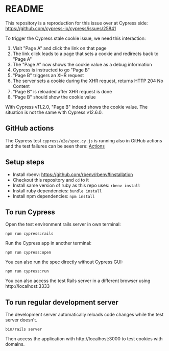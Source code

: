 # README

This repository is a reproduction for this issue over at Cypress side: https://github.com/cypress-io/cypress/issues/25841

To trigger the Cypress stale cookie issue, we need this interaction:

1. Visit "Page A" and click the link on that page
2. The link click leads to a page that sets a cookie and redirects back to "Page A"
3. The "Page A" now shows the cookie value as a debug information
4. Cypress is instructed to go "Page B"
5. "Page B" triggers an XHR request
6. The server sets a cookie during the XHR request, returns HTTP 204 No Content
7. "Page B" is reloaded after XHR request is done
8. "Page B" should show the cookie value

With Cypress v11.2.0, "Page B" indeed shows the cookie value. The situation is not the same with Cypress v12.6.0.

## GitHub actions

The Cypress test `cypress/e2e/spec.cy.js` is running also in GitHub actions and the test failures can be seen there: <a href="../../actions?query=branch%3Amain">Actions</a>

## Setup steps

* Install rbenv: https://github.com/rbenv/rbenv#installation
* Checkout this repository and `cd` to it
* Install same version of ruby as this repo uses: `rbenv install`
* Install ruby dependencies: `bundle install`
* Install npm dependencies: `npm install`

## To run Cypress

Open the test environment rails server in own terminal:

```
npm run cypress:rails
```

Run the Cypress app in another terminal:

```
npm run cypress:open
```

You can also run the spec directly without Cypress GUI:

```
npm run cypress:run
```

You can also access the test Rails server in a different browser using http://localhost:3333


## To run regular development server

The development server automatically reloads code changes while the test server doesn't.

```
bin/rails server
```

Then access the application with http://localhost:3000 to test cookies with domains.
